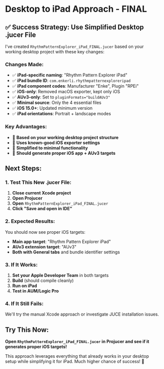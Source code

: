 # Desktop to iPad Approach - FINAL

## ✅ Success Strategy: Use Simplified Desktop .jucer File

I've created `RhythmPatternExplorer_iPad_FINAL.jucer` based on your working desktop project with these key changes:

### **Changes Made:**
- ✅ **iPad-specific naming**: "Rhythm Pattern Explorer iPad"
- ✅ **iPad bundle ID**: `com.enkerli.rhythmpatternexploreripad`
- ✅ **iPad component codes**: Manufacturer "Enke", Plugin "RPEi"
- ✅ **iOS-only**: Removed macOS exporter, kept only iOS
- ✅ **AUv3-only**: Set to `pluginFormats="buildAUv3"`
- ✅ **Minimal source**: Only the 4 essential files
- ✅ **iOS 15.0+**: Updated minimum version
- ✅ **iPad orientations**: Portrait + landscape modes

### **Key Advantages:**
- 🎯 **Based on your working desktop project structure**
- 🎯 **Uses known-good iOS exporter settings**
- 🎯 **Simplified to minimal functionality**
- 🎯 **Should generate proper iOS app + AUv3 targets**

## **Next Steps:**

### **1. Test This New .jucer File:**
1. **Close current Xcode project**
2. **Open Projucer**
3. **Open** `RhythmPatternExplorer_iPad_FINAL.jucer`
4. **Click "Save and open in IDE"**

### **2. Expected Results:**
You should now see proper iOS targets:
- **Main app target**: "Rhythm Pattern Explorer iPad"
- **AUv3 extension target**: "AUv3" 
- **Both with General tabs** and bundle identifier settings

### **3. If It Works:**
1. **Set your Apple Developer Team** in both targets
2. **Build** (should compile cleanly)
3. **Run on iPad**
4. **Test in AUM/Logic Pro**

### **4. If It Still Fails:**
We'll try the manual Xcode approach or investigate JUCE installation issues.

## **Try This Now:**

**Open `RhythmPatternExplorer_iPad_FINAL.jucer` in Projucer and see if it generates proper iOS targets!**

This approach leverages everything that already works in your desktop setup while simplifying it for iPad. Much higher chance of success! 🚀